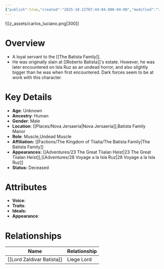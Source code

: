 ```yaml
---
{"publish":true,"created":"2025-10-22T07:44:04.000-04:00","modified":"2025-10-22T09:23:01.641-04:00","published":"2025-10-22T09:23:01.641-04:00","cssclasses":"","Age":"Unknown","Ancestry":"Human","Gender":"Male","Location":["[[Nova Jersaeria]]","Batista Family Manor"],"Role":["Muscle","Undead Muscle"],"Affiliation":["[[Factions/The Kingdom of Tiialia/The Batista Family]]"],"Appearances":["[[23 The Great Tiialan Heist]]","[[28 Voyage a la Isla Ruz]]"],"Status":"Deceased","Author":"Ethan Smith"}
---
```



![[z_assets/carlos_luciano.png|300]]

# Overview
- A loyal servant to the [[The Batista Family]].
- He was originally slain at [[Roberto Batista]]'s estate. However, he was later encountered on Isla Ruz as an undead horror, and also slightly bigger than he was when first encountered. Dark forces seem to be at work with this character.

# Key Details
- **Age**: Unknown
- **Ancestry**: Human
- **Gender**: Male
- **Location**: [[Places/Nova Jersaeria\|Nova Jersaeria]],Batista Family Manor
- **Role**: Muscle,Undead Muscle
- **Affiliation:** [[Factions/The Kingdom of Tiialia/The Batista Family\|The Batista Family]]
- **Appearances:** [[Adventures/23 The Great Tiialan Heist\|23 The Great Tiialan Heist]],[[Adventures/28 Voyage a la Isla Ruz\|28 Voyage a la Isla Ruz]]
- **Status:** Deceased

# Attributes
- **Voice**: 
- **Traits**: 
- **Ideals:** 
- **Appearance**: 

# Relationships

| Name                      | Relationship |
| ------------------------- | ------------ |
| [[Lord Zaldivar Batista]] | Liege Lord   |

